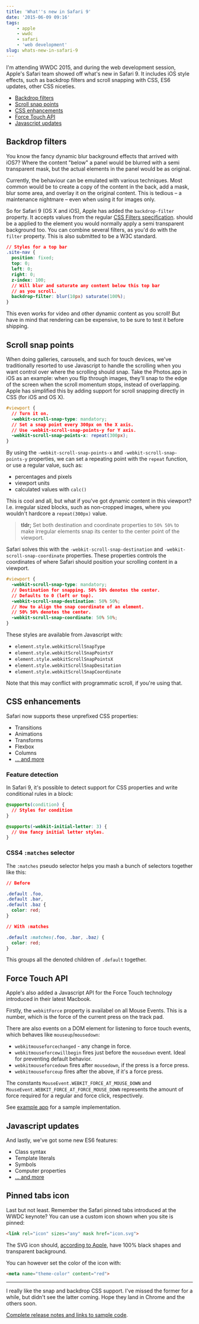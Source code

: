 ```yaml
---
title: 'What''s new in Safari 9'
date: '2015-06-09 09:16'
tags:
    - apple
    - wwdc
    - safari
    - 'web development'
slug: whats-new-in-safari-9
---
```


I'm attending WWDC 2015, and during the web development session, Apple's Safari team showed off what's new in Safari 9. It includes iOS style effects, such as backdrop filters and scroll snapping with CSS, ES6 updates, other CSS niceties.

- [Backdrop filters](#backdrop-filters)
- [Scroll snap points](#scroll-snap-points)
- [CSS enhancements](#css-enhancements)
- [Force Touch API](#force-touch-api)
- [Javascript updates](#javascript-updates)

## Backdrop filters

You know the fancy dynamic blur background effects that arrived with iOS7? Where the content "below" a panel would be blurred with a semi transparent mask, but the actual elements in the panel would be as original.

Currently, the behaviour can be emulated with various techniques. Most common would be to create a copy of the content in the back, add a mask, blur some area, and overlay it on the original content. This is tedious – a maintenance nightmare – even when using it for images only.

So for Safari 9 (OS X and iOS), Apple has added the `backdrop-filter` property. It accepts values from the regular [CSS Filters specification](http://dev.w3.org/fxtf/filters/#typedef-filter-function-list). should be a applied to the element you would normally apply a semi transparent background too. You can combine several filters, as you'd do with the `filter` property. This is also submitted to be a W3C standard.

```css
// Styles for a top bar
.site-nav {
  position: fixed;
  top: 0;
  left: 0;
  right: 0;
  z-index: 100;
  // Will blur and saturate any content below this top bar
  // as you scroll.
  backdrop-filter: blur(10px) saturate(100%);
}
```

This even works for video and other dynamic content as you scroll! But have in mind that rendering can be expensive, to be sure to test it before shipping.

## Scroll snap points

When doing galleries, carousels, and such for touch devices, we've traditionally resorted to use Javascript to handle the scrolling when you want control over where the scrolling should snap. Take the Photos.app in iOS as an example: when you flip through images, they'll snap to the edge of the screen when the scroll momentum stops, instead of overlapping. Apple has simplified this by adding support for scroll snapping directly in CSS (for iOS and OS X).

```css
#viewport {
  // Turn it on.
  -webkit-scroll-snap-type: mandatory;
  // Set a snap point every 300px on the X axis. 
  // Use -webkit-scroll-snap-points-y for Y axis.
  -webkit-scroll-snap-points-x: repeat(300px);
}
```

By using the `-webkit-scroll-snap-points-x` and `-webkit-scroll-snap-points-y` properties, we can set a repeating point with the `repeat` function, or use a regular value, such as:

- percentages and pixels
- viewport units
- calculated values with `calc()`

This is cool and all, but what if you've got dynamic content in this viewport? I.e. irregular sized blocks, such as non-cropped images, where you wouldn't hardcore a `repeat(300px)` value.

> **tldr;** Set both destination and coordinate properties to `50% 50%` to make irregular elements snap its center to the center point of the viewport. 

Safari solves this with the `-webkit-scroll-snap-destination` and `-webkit-scroll-snap-coordinate` properties. These properties controls the coordinates of where Safari should position your scrolling content in a viewport.

```css
#viewport {
  -webkit-scroll-snap-type: mandatory;
  // Destination for snapping. 50% 50% denotes the center.
  // Defaults to 0 (left or top).
  -webkit-scroll-snap-destination: 50% 50%;
  // How to align the snap coordinate of an element.
  // 50% 50% denotes the center.
  -webkit-scroll-snap-coordinate: 50% 50%;
}
```

These styles are available from Javascript with:

- `element.style.webkitScrollSnapType`
- `element.style.webkitScrollSnapPointsY`
- `element.style.webkitScrollSnapPointsX`
- `element.style.webkitScrollSnapDesitation`
- `element.style.webkitScrollSnapCoordinate`

Note that this may conflict with programmatic scroll, if you're using that.

## CSS enhancements

Safari now supports these unprefixed CSS properties:

- Transitions
- Animations
- Transforms
- Flexbox
- Columns
- [… and more](https://developer.apple.com/library/prerelease/mac/releasenotes/General/WhatsNewInSafari/Articles/Safari_9.html#//apple_ref/doc/uid/TP40014305-CH9-SW28)

### Feature detection

In Safari 9, it's possible to detect support for CSS properties and write conditional rules in a block:

```css
@supports(condition) {
  // Styles for condition
}
```

```css
@supports(-webkit-initial-letter: 3) {
  // Use fancy initial letter styles.
}
```

### CSS4 `:matches` selector

The `:matches` pseudo selector helps you mash a bunch of selectors together like this:

```css
// Before

.default .foo,
.default .bar,
.default .baz {
  color: red;
}

// With :matches

.default :matches(.foo, .bar, .baz) {
  color: red;
}
```

This groups all the denoted children of `.default` together.

## Force Touch API

Apple's also added a Javascript API for the Force Touch technology introduced in their latest Macbook.

Firstly, the `webkitForce` property is availabel on all Mouse Events. This is a number, which is the force of the current press on the track pad.

There are also events on a DOM element for listening to force touch events, which behaves like `mouseup`/`mousedown`:

- `webkitmouseforcechanged` - any change in force.
- `webkitmouseforcewillbegin` fires just before the `mousedown` event. Ideal for preventing default behavior.
- `webkitmouseforcedown` fires after `mousedown`, if the press is a force press.
- `webkitmouseforceup` fires after the above, if it's a force press.

The constants `MouseEvent.WEBKIT_FORCE_AT_MOUSE_DOWN` and `MouseEvent.WEBKIT_FORCE_AT_FORCE_MOUSE_DOWN` represents the amount of force required for a regular and force click, respectively.

See [example app](https://developer.apple.com/library/prerelease/mac/samplecode/WebKitPhotoBrowser/Listings/scripts_new_scripts_js.html#//apple_ref/doc/uid/TP40016150-scripts_new_scripts_js-DontLinkElementID_9) for a sample implementation.

## Javascript updates

And lastly, we've got some new ES6 features:

- Class syntax
- Template literals
- Symbols
- Computer properties
- [… and more](https://developer.apple.com/library/prerelease/mac/releasenotes/General/WhatsNewInSafari/Articles/Safari_9.html#//apple_ref/doc/uid/TP40014305-CH9-SW27)

## Pinned tabs icon

Last but not least. Remember the Safari pinned tabs introduced at the WWDC keynote? You can use a custom icon shown when you site is pinned:

```html
<link rel="icon" sizes="any" mask href="icon.svg">
```

The SVG icon should, [according to Apple](https://developer.apple.com/library/prerelease/mac/releasenotes/General/WhatsNewInSafari/Articles/Safari_9.html#//apple_ref/doc/uid/TP40014305-CH9-SW20), have 100% black shapes and transparent background.

You can however set the color of the icon with:

```html
<meta name="theme-color" content="red">
```

***

I really like the snap and backdrop CSS support. I've missed the former for a while, but didn't see the latter coming. Hope they land in Chrome and the others soon.

[Complete release notes and links to sample code](https://developer.apple.com/library/prerelease/mac/releasenotes/General/WhatsNewInSafari/Introduction/Introduction.html#//apple_ref/doc/uid/TP40014305-CH1-SW1).
